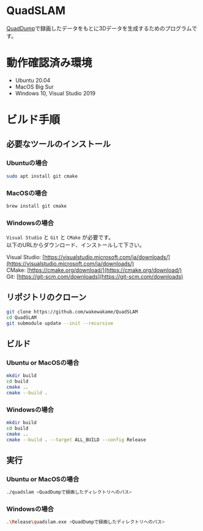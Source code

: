 # QuadSLAM
[QuadDump](https://github.com/wakewakame/QuadDump)で録画したデータをもとに3Dデータを生成するためのプログラムです。

# 動作確認済み環境
- Ubuntu 20.04  
- MacOS Big Sur  
- Windows 10, Visual Studio 2019  

# ビルド手順
## 必要なツールのインストール
### Ubuntuの場合

```sh
sudo apt install git cmake
```

### MacOSの場合

```sh
brew install git cmake
```

### Windowsの場合
`Visual Studio` と `Git` と `CMake` が必要です。  
以下のURLからダウンロード、インストールして下さい。  

Visual Studio: [https://visualstudio.microsoft.com/ja/downloads/](https://visualstudio.microsoft.com/ja/downloads/)  
CMake: [https://cmake.org/download/](https://cmake.org/download/)  
Git: [https://git-scm.com/downloads](https://git-scm.com/downloads)  

## リポジトリのクローン

```sh
git clone https://github.com/wakewakame/QuadSLAM
cd QuadSLAM
git submodule update --init --recursive
```

## ビルド
### Ubuntu or MacOSの場合

```sh
mkdir build
cd build
cmake ..
cmake --build .
```

### Windowsの場合

```sh
mkdir build
cd build
cmake ..
cmake --build . --target ALL_BUILD --config Release
```

## 実行
### Ubuntu or MacOSの場合
```sh
./quadslam <QuadDumpで録画したディレクトリへのパス>
```

### Windowsの場合
```sh
.\Release\quadslam.exe <QuadDumpで録画したディレクトリへのパス>
```
